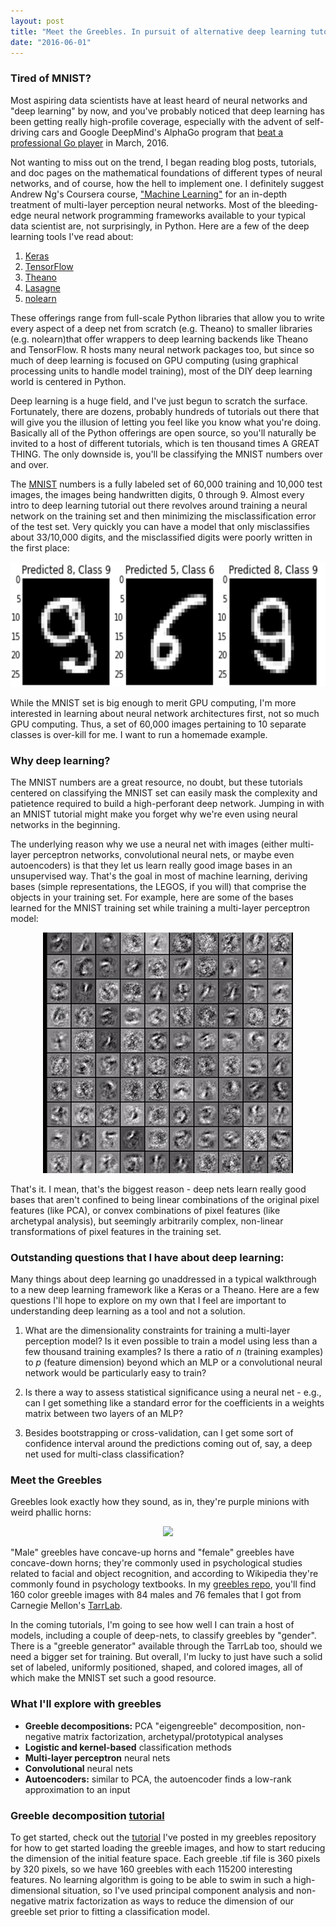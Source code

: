 ```yaml
---
layout: post
title: "Meet the Greebles. In pursuit of alternative deep learning tutorial set."
date: "2016-06-01"
---
```


### Tired of MNIST?

Most aspiring data scientists have at least heard of neural networks and "deep learning" by now, and you've probably noticed that deep learning has been getting really high-profile coverage, especially with the advent of self-driving cars and Google DeepMind's AlphaGo program that [beat a professional Go player](https://deepmind.com/alpha-go.html) in March, 2016.

Not wanting to miss out on the trend, I began reading blog posts, tutorials, and doc pages on the mathematical foundations of different types of neural networks, and of course, how the hell to implement one. I definitely suggest Andrew Ng's Coursera course, ["Machine Learning"](https://www.coursera.org/learn/machine-learning) for an in-depth treatment of multi-layer perception neural networks. Most of the bleeding-edge neural network programming frameworks available to your typical data scientist are, not surprisingly, in Python. Here are a few of the deep learning tools I've read about:

1.	[Keras](http://keras.io/)
2.	[TensorFlow](https://www.tensorflow.org/)
3.	[Theano](http://deeplearning.net/software/theano)
4.	[Lasagne](https://github.com/Lasagne/Lasagne)
5.	[nolearn](https://github.com/dnouri/nolearn)

These offerings range from full-scale Python libraries that allow you to write every aspect of a deep net from scratch (e.g. Theano) to smaller libraries (e.g. nolearn)that offer wrappers to deep learning backends like Theano and TensorFlow. R hosts many neural network packages too, but since so much of deep learning is focused on GPU computing (using graphical processing units to handle model training), most of the DIY deep learning world is centered in Python.

Deep learning is a huge field, and I've just begun to scratch the surface. Fortunately, there are dozens, probably hundreds of tutorials out there that will give you the illusion of letting you feel like you know what you're doing. Basically all of the Python offerings are open source, so you'll naturally be invited to a host of different tutorials, which is ten thousand times A GREAT THING. The only downside is, you'll be classifying the MNIST numbers over and over.

The [MNIST](https://en.wikipedia.org/wiki/MNIST_database) numbers is a fully labeled set of 60,000 training and 10,000 test images, the images being handwritten digits, 0 through 9. Almost every intro to deep learning tutorial out there revolves around training a neural network on the training set and then minimizing the misclassification error of the test set. Very quickly you can have a model that only misclassifies about 33/10,000 digits, and the misclassified digits were poorly written in the first place:

<img src = "https://raw.githubusercontent.com/FrankFineis/FrankFineis.github.io/master/images/misclassified_mnist_pics.png" class = "inline" width="600px" height = "200px"/>

While the MNIST set is big enough to merit GPU computing, I'm more interested in learning about neural network architectures first, not so much GPU computing. Thus, a set of 60,000 images pertaining to 10 separate classes is over-kill for me. I want to run a homemade example.

### Why deep learning?

The MNIST numbers are a great resource, no doubt, but these tutorials centered on classifying the MNIST set can easily mask the complexity and patietence required to build a high-perforant deep network. Jumping in with an MNIST tutorial might make you forget why we're even using neural networks in the beginning.

The underlying reason why we use a neural net with images (either multi-layer perceptron networks, convolutional neural nets, or maybe even autoencoders) is that they let us learn really good image bases in an unsupervised way. That's the goal in most of machine learning, deriving bases (simple representations, the LEGOS, if you will) that comprise the objects in your training set. For example, here are some of the bases learned for the MNIST training set while training a multi-layer perceptron model:

<p align="center">
<img src = "https://raw.githubusercontent.com/FrankFineis/FrankFineis.github.io/master/images/mnist_weights.png" class = "inline" width="400px" />
</p>

That's it. I mean, that's the biggest reason - deep nets learn really good bases that aren't confined to being linear combinations of the original pixel features (like PCA), or convex combinations of pixel features (like archetypal analysis), but seemingly arbitrarily complex, non-linear transformations of pixel features in the training set.


### Outstanding questions that I have about deep learning:

Many things about deep learning go unaddressed in a typical walkthrough to a new deep learning framework like a Keras or a Theano. Here are a few questions I'll hope to explore on my own that I feel are important to understanding deep learning as a tool and not a solution.

1. What are the dimensionality constraints for training a multi-layer perception model? Is it even possible to train a model using less than a few thousand training examples? Is there a ratio of $n$ (training examples) to $p$ (feature dimension) beyond which an MLP or a convolutional neural network would be particularly easy to train? 

2. Is there a way to assess statistical significance using a neural net - e.g., can I get something like a standard error for the coefficients in a weights matrix between two layers of an MLP?

3. Besides bootstrapping or cross-validation, can I get some sort of confidence interval around the predictions coming out of, say, a deep net used for multi-class classification?


### Meet the Greebles

Greebles look exactly how they sound, as in, they're purple minions with weird phallic horns:

<p align="center">
<img src = "https://classconnection.s3.amazonaws.com/261/flashcards/472261/png/greebles.png" class = "inline" />
</p>

"Male" greebles have concave-up horns and "female" greebles have concave-down horns; they're commonly used in psychological studies related to facial and object recognition, and according to Wikipedia they're commonly found in psychology textbooks. In my [greebles repo](https://github.com/fineiskid/Greeble_image_learning), you'll find 160 color greeble images with 84 males and 76 females that I got from Carnegie Mellon's [TarrLab](http://wiki.cnbc.cmu.edu/Novel_Objects).

In the coming tutorials, I'm going to see how well I can train a host of models, including a couple of deep-nets, to classify greebles by "gender". There is a "greeble generator" available through the TarrLab too, should we need a bigger set for training. But overall, I'm lucky to just have such a solid set of labeled, uniformly positioned, shaped, and colored images, all of which make the MNIST set such a good resource.

### What I'll explore with greebles

+ **Greeble decompositions:** PCA "eigengreeble" decomposition, non-negative matrix factorization, archetypal/prototypical analyses
+ **Logistic and kernel-based** classification methods
+ **Multi-layer perceptron** neural nets
+ **Convolutional** neural nets
+ **Autoencoders:** similar to PCA, the autoencoder finds a low-rank approximation to an input

### Greeble decomposition [tutorial](https://github.com/fineiskid/Greeble_image_learning/blob/master/greeble_decompositions.ipynb)

To get started, check out the [tutorial](https://github.com/fineiskid/Greeble_image_learning/blob/master/greeble_decompositions.ipynb) I've posted in my greebles repository for how to get started loading the greeble images, and how to start reducing the dimension of the initial feature space. Each greeble .tif file is 360 pixels by 320 pixels, so we have 160 greebles with each 115200 interesting features. No learning algorithm is going to be able to swim in such a high-dimensional situation, so I've used principal component analysis and non-negative matrix factorization as ways to reduce the dimension of our greeble set prior to fitting a classification model.

